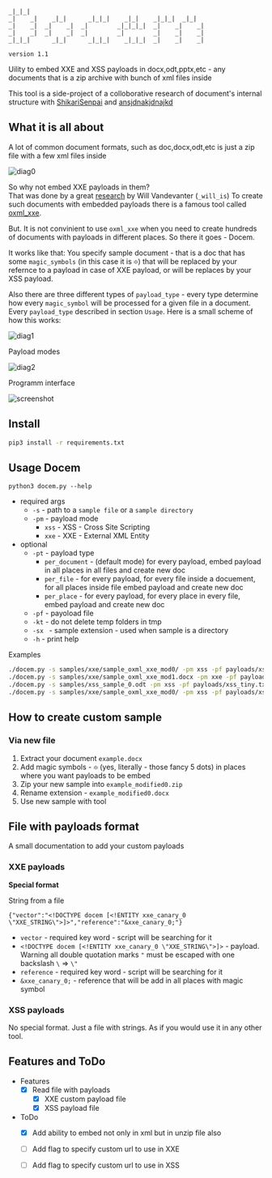 
```
_|_|_|                                                  
_|    _|    _|_|      _|_|_|    _|_|    _|_|_|  _|_|    
_|    _|  _|    _|  _|        _|_|_|_|  _|    _|    _|  
_|    _|  _|    _|  _|        _|        _|    _|    _|  
_|_|_|      _|_|      _|_|_|    _|_|_|  _|    _|    _|

version 1.1
```


Uility to embed XXE and XSS payloads in docx,odt,pptx,etc - any documents that is a zip archive with bunch of xml files inside

This tool is a side-project of a colloborative research of document's internal structure with [ShikariSenpai](https://twitter.com/ShikariSenpai) and [ansjdnakjdnajkd](https://twitter.com/ansjdnakjdnajkd) 


## What it is all about

A lot of common document formats, such as doc,docx,odt,etc is just a zip file with a few xml files inside 

![diag0](https://github.com/whitel1st/docem/blob/master/pics/diag0.png "diag0")

So why not embed XXE payloads in them?  
That was done by a great [research](http://oxmlxxe.github.io/reveal.js/slides.html#/) by Will Vandevanter (`_will_is`)
To create such documents with embedded payloads there is a famous tool called [oxml_xxe](https://github.com/BuffaloWill/oxml_xxe). 

But. It is not convinient to use `oxml_xxe` when you need to create hundreds of documents with payloads in different places.
So there it goes - Docem.

It works like that: You specify sample document - that is a doc that has some `magic_symbols` (in this case it is `፨`)  that will be replaced by your refernce to a payload in case of XXE payload, or will be replaces by your XSS payload.

Also there are three different types of `payload_type` - every type determine how every `magic_symbol` will be processed for a given file in a document.
Every `payload_type` described in section `Usage`.
Here is a small scheme of how this works:

![diag1](https://github.com/whitel1st/docem/blob/master/pics/diag1.png "diag1")

Payload modes

![diag2](https://github.com/whitel1st/docem/blob/master/pics/diag2.png "diag1")

Programm interface

![screenshot](https://github.com/whitel1st/docem/blob/master/pics/screenshot.png "screenshot")


## Install 

```bash
pip3 install -r requirements.txt
```

## Usage Docem

```
python3 docem.py --help
```

- required args
	- `-s` - path to a `sample file` or a `sample directory`
	- `-pm` - payload mode
		- `xss` - XSS - Cross Site Scripting 
		- `xxe` - XXE - External XML Entity 
- optional
	- `-pt` - payload type
		- `per_document` - (default mode) for every payload, embed payload in all places in all files and create new doc
		- `per_file` - for every payload, for every file inside a docuement, for all places inside file embed payload and create new doc
		- `per_place` - for every payload, for every place in every file, embed payload and create new doc
	- `-pf` - payoload file
	- `-kt` - do not delete temp folders in tmp 
	- `-sx ` - sample extension - used when sample is a directory
	- `-h` - print help

Examples 
```bash
./docem.py -s samples/xxe/sample_oxml_xxe_mod0/ -pm xss -pf payloads/xss_all.txt -pt per_document -kt -sx docx
./docem.py -s samples/xxe/sample_oxml_xxe_mod1.docx -pm xxe -pf payloads/xxe_special_2.txt -kt -pt per_place
./docem.py -s samples/xss_sample_0.odt -pm xss -pf payloads/xss_tiny.txt -pm per_place
./docem.py -s samples/xxe/sample_oxml_xxe_mod0/ -pm xss -pf payloads/xss_all.txt -pt per_file -kt -sx docx
```


## How to create custom sample

### Via new file

1. Extract your document `example.docx`
2. Add magic symbols - `፨` (yes, literally - those fancy 5 dots) in places where you want payloads to be embed
3. Zip your new sample into `example_modified0.zip`
4. Rename extension - `example_modified0.docx`
5. Use new sample with tool

## File with payloads format

A small documentation to add your custom payloads

### XXE payloads

**Special format**

String from a file

`{"vector":"<!DOCTYPE docem [<!ENTITY xxe_canary_0 \"XXE_STRING\">]>","reference":"&xxe_canary_0;"}`

- `vector` - required key word - script will be searching for it 
- `<!DOCTYPE docem [<!ENTITY xxe_canary_0 \"XXE_STRING\">]>` - payload. Warning all double quotation marks `"` must be escaped with one backslash `\` => `\"`
- `reference` - required key word - script will be searching for it 
- `&xxe_canary_0;` - reference that will be add in all places with magic symbol 

### XSS payloads

No special format.
Just a file with strings. As if you would use it in any other tool.

## Features and ToDo

- Features
	- [x] Read file with payloads
		- [x] XXE custom payload file
		- [x] XSS payload file
- ToDo
	- [x] Add ability to embed not only in xml but in unzip file also
	- [ ] Add flag to specify custom url to use in XXE
	- [ ] Add flag to specify custom url to use in XSS


